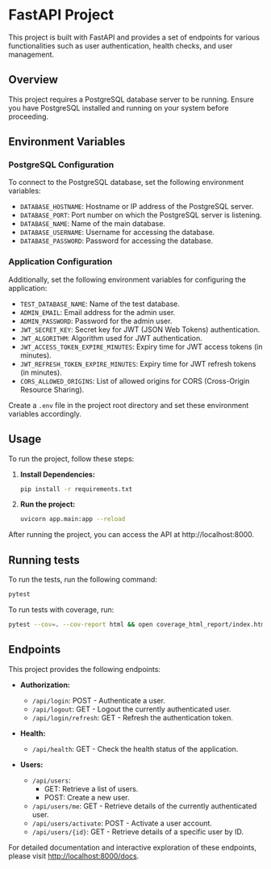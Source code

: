 # FastAPI Project

This project is built with FastAPI and provides a set of endpoints for various functionalities such as user authentication, health checks, and user management.

## Overview

This project requires a PostgreSQL database server to be running. Ensure you have PostgreSQL installed and running on your system before proceeding.

## Environment Variables

### PostgreSQL Configuration

To connect to the PostgreSQL database, set the following environment variables:

- `DATABASE_HOSTNAME`: Hostname or IP address of the PostgreSQL server.
- `DATABASE_PORT`: Port number on which the PostgreSQL server is listening.
- `DATABASE_NAME`: Name of the main database.
- `DATABASE_USERNAME`: Username for accessing the database.
- `DATABASE_PASSWORD`: Password for accessing the database.

### Application Configuration

Additionally, set the following environment variables for configuring the application:

- `TEST_DATABASE_NAME`: Name of the test database.
- `ADMIN_EMAIL`: Email address for the admin user.
- `ADMIN_PASSWORD`: Password for the admin user.
- `JWT_SECRET_KEY`: Secret key for JWT (JSON Web Tokens) authentication.
- `JWT_ALGORITHM`: Algorithm used for JWT authentication.
- `JWT_ACCESS_TOKEN_EXPIRE_MINUTES`: Expiry time for JWT access tokens (in minutes).
- `JWT_REFRESH_TOKEN_EXPIRE_MINUTES`: Expiry time for JWT refresh tokens (in minutes).
- `CORS_ALLOWED_ORIGINS`: List of allowed origins for CORS (Cross-Origin Resource Sharing).

Create a `.env` file in the project root directory and set these environment variables accordingly.

## Usage

To run the project, follow these steps:

1. **Install Dependencies:**
   ```bash
   pip install -r requirements.txt
   ```


2. **Run the project:**
   ```bash
   uvicorn app.main:app --reload
   ```

After running the project, you can access the API at http://localhost:8000.

## Running tests
   To run the tests, run the following command:
   ```bash
   pytest
   ```

   To run tests with coverage, run:
   ```bash
   pytest --cov=. --cov-report html && open coverage_html_report/index.html
   ```
    
## Endpoints

This project provides the following endpoints:

- **Authorization:**
  - `/api/login`: POST - Authenticate a user.
  - `/api/logout`: GET - Logout the currently authenticated user.
  - `/api/login/refresh`: GET - Refresh the authentication token.

- **Health:**
  - `/api/health`: GET - Check the health status of the application.

- **Users:**
  - `/api/users`: 
    - GET: Retrieve a list of users.
    - POST: Create a new user.
  - `/api/users/me`: GET - Retrieve details of the currently authenticated user.
  - `/api/users/activate`: POST - Activate a user account.
  - `/api/users/{id}`: GET - Retrieve details of a specific user by ID.

For detailed documentation and interactive exploration of these endpoints, please visit [http://localhost:8000/docs](http://localhost:8000/docs).







